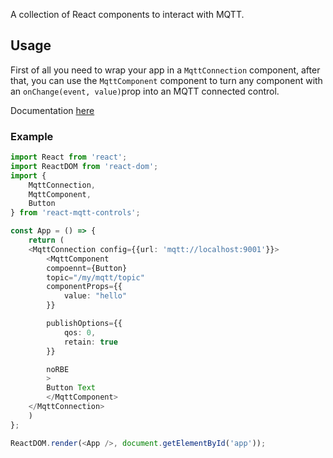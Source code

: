 A collection of React components to interact with MQTT.

## Usage
First of all you need to wrap your app in a `MqttConnection` component, after that, you can use the `MqttComponent` component to turn any component with an `onChange(event, value)`prop into an MQTT connected control.

Documentation [here](https://rikberkelder.github.com/react-mqtt-controls)
### Example
```typescript
import React from 'react';
import ReactDOM from 'react-dom';
import {
    MqttConnection,
    MqttComponent,
    Button
} from 'react-mqtt-controls';

const App = () => {
    return (
	<MqttConnection config={{url: 'mqtt://localhost:9001'}}>
	    <MqttComponent
		compoennt={Button}
		topic="/my/mqtt/topic"
		componentProps={{
		    value: "hello"
		}}

		publishOptions={{
		    qos: 0,
		    retain: true
		}}

		noRBE
	    >
		Button Text
	    </MqttComponent>
	</MqttConnection>
    )
}; 

ReactDOM.render(<App />, document.getElementById('app'));
```
